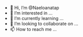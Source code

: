 - 👋 Hi, I’m @Naeloanatap
- 👀 I’m interested in ...
- 🌱 I’m currently learning ...
- 💞️ I’m looking to collaborate on ...
- 📫 How to reach me ...

<!---
Naeloanatap/Naeloanatap is a ✨ special ✨ repository because its `README.md` (this file) appears on your GitHub profile.
You can click the Preview link to take a look at your changes.
--->
